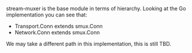 stream-muxer is the base module in terms of hierarchy.
Looking at the Go implementation you can see that:
- Transport.Conn extends smux.Conn
- Network.Conn extends smux.Conn

We may take a different path in this implementation, this is still TBD.